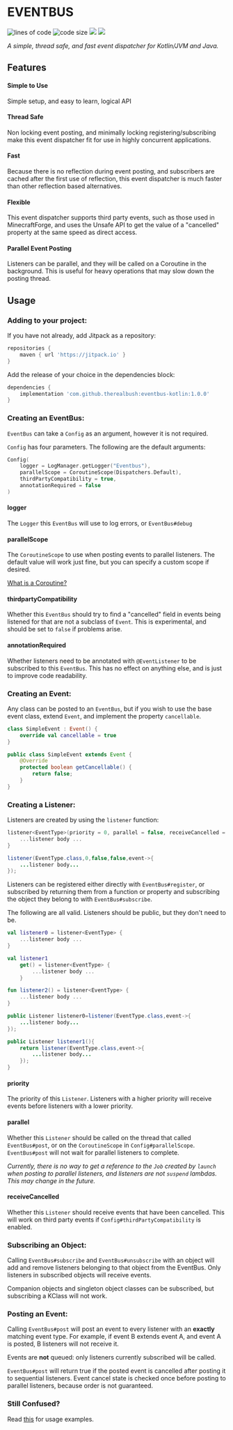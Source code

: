 # EVENTBUS

<img src="https://tokei.rs/b1/github/therealbush/eventbus-kotlin" alt="lines of code"/> <img src="https://img.shields.io/github/languages/code-size/therealbush/eventbus-kotlin" alt="code size"/> [![](https://jitpack.io/v/therealbush/eventbus-kotlin.svg)](https://jitpack.io/#therealbush/eventbus-kotlin) [![](https://jitpack.io/v/therealbush/eventbus-kotlin/month.svg)](https://jitpack.io/#therealbush/eventbus-kotlin)<br> 

*A simple, thread safe, and fast event dispatcher for Kotlin/JVM and Java.*

## Features

#### Simple to Use

Simple setup, and easy to learn, logical API

#### Thread Safe

Non locking event posting, and minimally locking registering/subscribing make this event dispatcher fit for use in
highly concurrent applications.

#### Fast

Because there is no reflection during event posting, and subscribers are cached after the first use of reflection, this
event dispatcher is much faster than other reflection based alternatives.

#### Flexible

This event dispatcher supports third party events, such as those used in MinecraftForge, and uses the Unsafe API to get
the value of a "cancelled" property at the same speed as direct access.

#### Parallel Event Posting

Listeners can be parallel, and they will be called on a Coroutine in the background. This is useful for heavy operations
that may slow down the posting thread.

## Usage

### Adding to your project:

If you have not already, add Jitpack as a repository:

```groovy
repositories {
    maven { url 'https://jitpack.io' }
}
```

Add the release of your choice in the dependencies block:

```groovy
dependencies {
    implementation 'com.github.therealbush:eventbus-kotlin:1.0.0'
}
```

### Creating an EventBus:

`EventBus` can take a `Config` as an argument, however it is not required.

`Config` has four parameters. The following are the default arguments:

```kotlin
Config(
    logger = LogManager.getLogger("Eventbus"),
    parallelScope = CoroutineScope(Dispatchers.Default),
    thirdPartyCompatibility = true,
    annotationRequired = false
)
```

#### logger

The `Logger` this `EventBus` will use to log errors, or `EventBus#debug`

#### parallelScope

The `CoroutineScope` to use when posting events to parallel listeners. The default value will work just fine, but you
can specify a custom scope if desired.

[What is a Coroutine?](https://kotlinlang.org/docs/coroutines-overview.html)

#### thirdpartyCompatibility

Whether this `EventBus` should try to find a "cancelled" field in events being listened for that are not a subclass
of `Event`. This is experimental, and should be set to `false` if problems arise.

#### annotationRequired

Whether listeners need to be annotated with `@EventListener` to be subscribed to this
`EventBus`. This has no effect on anything else, and is just to improve code readability.

### Creating an Event:

Any class can be posted to an `EventBus`, but if you wish to use the base event class, extend `Event`, and implement the
property `cancellable`.

```kotlin
class SimpleEvent : Event() {
    override val cancellable = true
}
```

```java
public class SimpleEvent extends Event {
    @Override
    protected boolean getCancellable() {
        return false;
    }
}
```

### Creating a Listener:

Listeners are created by using the `listener` function:

```kotlin
listener<EventType>(priority = 0, parallel = false, receiveCancelled = false) {
    ...listener body ...
}
```

```java
listener(EventType.class,0,false,false,event->{
    ...listener body...
});
```

Listeners can be registered either directly with `EventBus#register`, or subscribed by returning them from a function or
property and subscribing the object they belong to with `EventBus#subscribe`.

The following are all valid. Listeners should be public, but they don't need to be.

```kotlin
val listener0 = listener<EventType> {
    ...listener body ...
}

val listener1
    get() = listener<EventType> {
        ...listener body ...
    }

fun listener2() = listener<EventType> {
    ...listener body ...
}
```

```java
public Listener listener0=listener(EventType.class,event->{
    ...listener body...
});

public Listener listener1(){
    return listener(EventType.class,event->{
        ...listener body...
    });
}
```

#### priority

The priority of this `Listener`. Listeners with a higher priority will receive events before listeners with a lower
priority.

#### parallel

Whether this `Listener` should be called on the thread that called `EventBus#post`, or on the
`CoroutineScope` in `Config#parallelScope`. `EventBus#post` will not wait for parallel listeners to complete.

*Currently, there is no way to get a reference to the `Job` created by `launch` when posting to parallel listeners, and
listeners are not `suspend` lambdas. This may change in the future.*

#### receiveCancelled

Whether this `Listener` should receive events that have been cancelled. This will work on third party events
if `Config#thirdPartyCompatibility` is enabled.

### Subscribing an Object:

Calling `EventBus#subscribe` and `EventBus#unsubscribe` with an object will add and remove listeners belonging to that
object from the EventBus. Only listeners in subscribed objects will receive events.

Companion objects and singleton object classes can be subscribed, but subscribing a KClass will not work.

### Posting an Event:

Calling `EventBus#post` will post an event to every listener with an **exactly** matching event type. For example, if
event B extends event A, and event A is posted, B listeners will not receive it.

Events are **not** queued: only listeners currently subscribed will be called.

`EventBus#post` will return true if the posted event is cancelled after posting it to sequential listeners. Event cancel
state is checked once before posting to parallel listeners, because order is not guaranteed.

### Still Confused?

Read [this](https://github.com/therealbush/eventbus-kotlin/tree/master/src/test) for usage examples.
